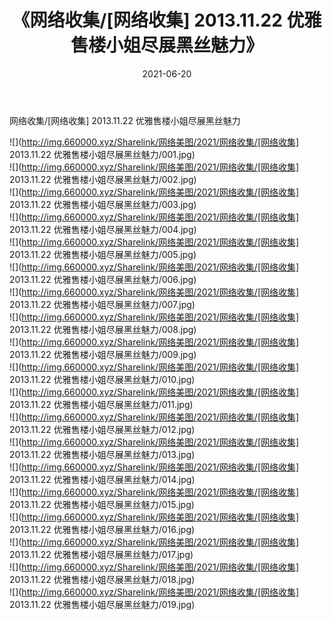 ﻿---
layout: post
title:  《网络收集/[网络收集] 2013.11.22 优雅售楼小姐尽展黑丝魅力》
date:   2021-06-20
img: http://img.660000.xyz/Sharelink/网络美图/2021/网络收集/[网络收集] 2013.11.22 优雅售楼小姐尽展黑丝魅力/000.jpg
categories: [美女, 清纯, 唯美]
---

网络收集/[网络收集] 2013.11.22 优雅售楼小姐尽展黑丝魅力

 ![](http://img.660000.xyz/Sharelink/网络美图/2021/网络收集/[网络收集] 2013.11.22 优雅售楼小姐尽展黑丝魅力/001.jpg) <br>![](http://img.660000.xyz/Sharelink/网络美图/2021/网络收集/[网络收集] 2013.11.22 优雅售楼小姐尽展黑丝魅力/002.jpg) <br>![](http://img.660000.xyz/Sharelink/网络美图/2021/网络收集/[网络收集] 2013.11.22 优雅售楼小姐尽展黑丝魅力/003.jpg) <br>![](http://img.660000.xyz/Sharelink/网络美图/2021/网络收集/[网络收集] 2013.11.22 优雅售楼小姐尽展黑丝魅力/004.jpg) <br>![](http://img.660000.xyz/Sharelink/网络美图/2021/网络收集/[网络收集] 2013.11.22 优雅售楼小姐尽展黑丝魅力/005.jpg) <br>![](http://img.660000.xyz/Sharelink/网络美图/2021/网络收集/[网络收集] 2013.11.22 优雅售楼小姐尽展黑丝魅力/006.jpg) <br>![](http://img.660000.xyz/Sharelink/网络美图/2021/网络收集/[网络收集] 2013.11.22 优雅售楼小姐尽展黑丝魅力/007.jpg) <br>![](http://img.660000.xyz/Sharelink/网络美图/2021/网络收集/[网络收集] 2013.11.22 优雅售楼小姐尽展黑丝魅力/008.jpg) <br>![](http://img.660000.xyz/Sharelink/网络美图/2021/网络收集/[网络收集] 2013.11.22 优雅售楼小姐尽展黑丝魅力/009.jpg) <br>![](http://img.660000.xyz/Sharelink/网络美图/2021/网络收集/[网络收集] 2013.11.22 优雅售楼小姐尽展黑丝魅力/010.jpg) <br>![](http://img.660000.xyz/Sharelink/网络美图/2021/网络收集/[网络收集] 2013.11.22 优雅售楼小姐尽展黑丝魅力/011.jpg) <br>![](http://img.660000.xyz/Sharelink/网络美图/2021/网络收集/[网络收集] 2013.11.22 优雅售楼小姐尽展黑丝魅力/012.jpg) <br>![](http://img.660000.xyz/Sharelink/网络美图/2021/网络收集/[网络收集] 2013.11.22 优雅售楼小姐尽展黑丝魅力/013.jpg) <br>![](http://img.660000.xyz/Sharelink/网络美图/2021/网络收集/[网络收集] 2013.11.22 优雅售楼小姐尽展黑丝魅力/014.jpg) <br>![](http://img.660000.xyz/Sharelink/网络美图/2021/网络收集/[网络收集] 2013.11.22 优雅售楼小姐尽展黑丝魅力/015.jpg) <br>![](http://img.660000.xyz/Sharelink/网络美图/2021/网络收集/[网络收集] 2013.11.22 优雅售楼小姐尽展黑丝魅力/016.jpg) <br>![](http://img.660000.xyz/Sharelink/网络美图/2021/网络收集/[网络收集] 2013.11.22 优雅售楼小姐尽展黑丝魅力/017.jpg) <br>![](http://img.660000.xyz/Sharelink/网络美图/2021/网络收集/[网络收集] 2013.11.22 优雅售楼小姐尽展黑丝魅力/018.jpg) <br>![](http://img.660000.xyz/Sharelink/网络美图/2021/网络收集/[网络收集] 2013.11.22 优雅售楼小姐尽展黑丝魅力/019.jpg) <br>